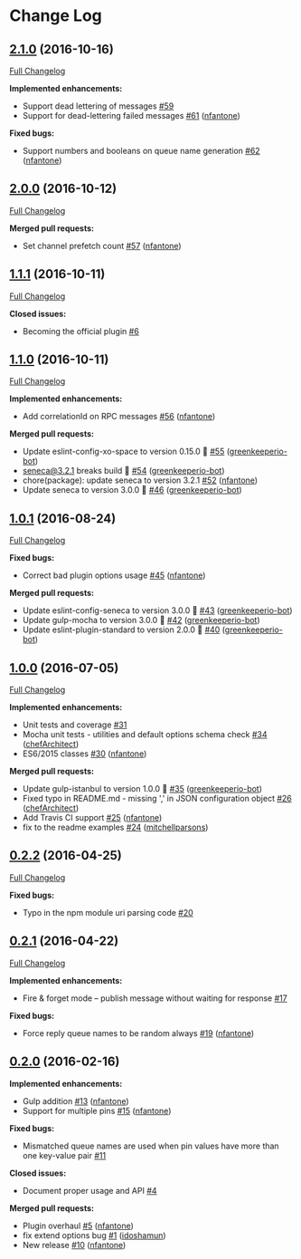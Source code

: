 # Change Log

## [2.1.0](https://github.com/senecajs/seneca-amqp-transport/tree/2.1.0) (2016-10-16)
[Full Changelog](https://github.com/senecajs/seneca-amqp-transport/compare/2.0.0...2.1.0)

**Implemented enhancements:**

- Support dead lettering of messages [\#59](https://github.com/senecajs/seneca-amqp-transport/issues/59)
- Support for dead-lettering failed messages [\#61](https://github.com/senecajs/seneca-amqp-transport/pull/61) ([nfantone](https://github.com/nfantone))

**Fixed bugs:**

- Support numbers and booleans on queue name generation [\#62](https://github.com/senecajs/seneca-amqp-transport/pull/62) ([nfantone](https://github.com/nfantone))

## [2.0.0](https://github.com/senecajs/seneca-amqp-transport/tree/2.0.0) (2016-10-12)
[Full Changelog](https://github.com/senecajs/seneca-amqp-transport/compare/1.1.1...2.0.0)

**Merged pull requests:**

- Set channel prefetch count [\#57](https://github.com/senecajs/seneca-amqp-transport/pull/57) ([nfantone](https://github.com/nfantone))

## [1.1.1](https://github.com/senecajs/seneca-amqp-transport/tree/1.1.1) (2016-10-11)
[Full Changelog](https://github.com/senecajs/seneca-amqp-transport/compare/1.1.0...1.1.1)

**Closed issues:**

- Becoming the official plugin [\#6](https://github.com/senecajs/seneca-amqp-transport/issues/6)

## [1.1.0](https://github.com/senecajs/seneca-amqp-transport/tree/1.1.0) (2016-10-11)
[Full Changelog](https://github.com/senecajs/seneca-amqp-transport/compare/1.0.1...1.1.0)

**Implemented enhancements:**

- Add correlationId on RPC messages [\#56](https://github.com/senecajs/seneca-amqp-transport/pull/56) ([nfantone](https://github.com/nfantone))

**Merged pull requests:**

- Update eslint-config-xo-space to version 0.15.0 🚀 [\#55](https://github.com/senecajs/seneca-amqp-transport/pull/55) ([greenkeeperio-bot](https://github.com/greenkeeperio-bot))
- seneca@3.2.1 breaks build 🚨 [\#54](https://github.com/senecajs/seneca-amqp-transport/pull/54) ([greenkeeperio-bot](https://github.com/greenkeeperio-bot))
- chore\(package\): update seneca to version 3.2.1 [\#52](https://github.com/senecajs/seneca-amqp-transport/pull/52) ([nfantone](https://github.com/nfantone))
- Update seneca to version 3.0.0 🚀 [\#46](https://github.com/senecajs/seneca-amqp-transport/pull/46) ([greenkeeperio-bot](https://github.com/greenkeeperio-bot))

## [1.0.1](https://github.com/senecajs/seneca-amqp-transport/tree/1.0.1) (2016-08-24)
[Full Changelog](https://github.com/senecajs/seneca-amqp-transport/compare/1.0.0...1.0.1)

**Fixed bugs:**

- Correct bad plugin options usage [\#45](https://github.com/senecajs/seneca-amqp-transport/pull/45) ([nfantone](https://github.com/nfantone))

**Merged pull requests:**

- Update eslint-config-seneca to version 3.0.0 🚀 [\#43](https://github.com/senecajs/seneca-amqp-transport/pull/43) ([greenkeeperio-bot](https://github.com/greenkeeperio-bot))
- Update gulp-mocha to version 3.0.0 🚀 [\#42](https://github.com/senecajs/seneca-amqp-transport/pull/42) ([greenkeeperio-bot](https://github.com/greenkeeperio-bot))
- Update eslint-plugin-standard to version 2.0.0 🚀 [\#40](https://github.com/senecajs/seneca-amqp-transport/pull/40) ([greenkeeperio-bot](https://github.com/greenkeeperio-bot))

## [1.0.0](https://github.com/senecajs/seneca-amqp-transport/tree/1.0.0) (2016-07-05)
[Full Changelog](https://github.com/senecajs/seneca-amqp-transport/compare/0.2.2...1.0.0)

**Implemented enhancements:**

- Unit tests and coverage [\#31](https://github.com/senecajs/seneca-amqp-transport/issues/31)
- Mocha unit tests - utilities and default options schema check [\#34](https://github.com/senecajs/seneca-amqp-transport/pull/34) ([chefArchitect](https://github.com/chefArchitect))
- ES6/2015 classes [\#30](https://github.com/senecajs/seneca-amqp-transport/pull/30) ([nfantone](https://github.com/nfantone))

**Merged pull requests:**

- Update gulp-istanbul to version 1.0.0 🚀 [\#35](https://github.com/senecajs/seneca-amqp-transport/pull/35) ([greenkeeperio-bot](https://github.com/greenkeeperio-bot))
- Fixed typo in README.md - missing ',' in JSON configuration object [\#26](https://github.com/senecajs/seneca-amqp-transport/pull/26) ([chefArchitect](https://github.com/chefArchitect))
- Add Travis CI support [\#25](https://github.com/senecajs/seneca-amqp-transport/pull/25) ([nfantone](https://github.com/nfantone))
- fix to the readme examples [\#24](https://github.com/senecajs/seneca-amqp-transport/pull/24) ([mitchellparsons](https://github.com/mitchellparsons))

## [0.2.2](https://github.com/senecajs/seneca-amqp-transport/tree/0.2.2) (2016-04-25)
[Full Changelog](https://github.com/senecajs/seneca-amqp-transport/compare/0.2.1...0.2.2)

**Fixed bugs:**

- Typo in the npm module uri parsing code [\#20](https://github.com/senecajs/seneca-amqp-transport/issues/20)

## [0.2.1](https://github.com/senecajs/seneca-amqp-transport/tree/0.2.1) (2016-04-22)
[Full Changelog](https://github.com/senecajs/seneca-amqp-transport/compare/0.2.0...0.2.1)

**Implemented enhancements:**

- Fire & forget mode – publish message without waiting for response [\#17](https://github.com/senecajs/seneca-amqp-transport/issues/17)

**Fixed bugs:**

- Force reply queue names to be random always [\#19](https://github.com/senecajs/seneca-amqp-transport/pull/19) ([nfantone](https://github.com/nfantone))

## [0.2.0](https://github.com/senecajs/seneca-amqp-transport/tree/0.2.0) (2016-02-16)
**Implemented enhancements:**

- Gulp addition [\#13](https://github.com/senecajs/seneca-amqp-transport/pull/13) ([nfantone](https://github.com/nfantone))
- Support for multiple pins [\#15](https://github.com/senecajs/seneca-amqp-transport/pull/15) ([nfantone](https://github.com/nfantone))

**Fixed bugs:**

- Mismatched queue names are used when pin values have more than one key-value pair [\#11](https://github.com/senecajs/seneca-amqp-transport/issues/11)

**Closed issues:**

- Document proper usage and API [\#4](https://github.com/senecajs/seneca-amqp-transport/issues/4)

**Merged pull requests:**

- Plugin overhaul [\#5](https://github.com/senecajs/seneca-amqp-transport/pull/5) ([nfantone](https://github.com/nfantone))
- fix extend options bug [\#1](https://github.com/senecajs/seneca-amqp-transport/pull/1) ([idoshamun](https://github.com/idoshamun))
- New release [\#10](https://github.com/senecajs/seneca-amqp-transport/pull/10) ([nfantone](https://github.com/nfantone))
